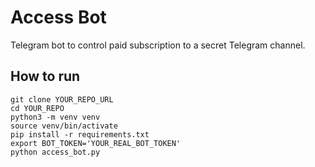 # Access Bot

Telegram bot to control paid subscription to a secret Telegram channel.

## How to run

```
git clone YOUR_REPO_URL
cd YOUR_REPO
python3 -m venv venv
source venv/bin/activate
pip install -r requirements.txt
export BOT_TOKEN='YOUR_REAL_BOT_TOKEN'
python access_bot.py
```
